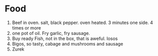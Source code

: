 # Food
1. Beef in oven. salt, black pepper. oven heated. 3 minutes one side. 4 times or more
2. one pot of oil. Fry garlic, fry sausage.
3. Buy ready Fish, not in the box, that is aweful. losos
4. Bigos, so tasty, cabage and mushrooms and sausage
5. Zurek

